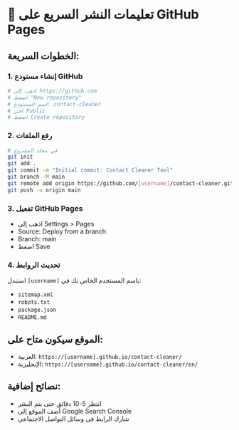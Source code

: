# 🚀 تعليمات النشر السريع على GitHub Pages

## الخطوات السريعة:

### 1. إنشاء مستودع GitHub
```bash
# اذهب إلى https://github.com
# اضغط "New repository"
# اسم المستودع: contact-cleaner
# اختر Public
# اضغط Create repository
```

### 2. رفع الملفات
```bash
# في مجلد المشروع
git init
git add .
git commit -m "Initial commit: Contact Cleaner Tool"
git branch -M main
git remote add origin https://github.com/[username]/contact-cleaner.git
git push -u origin main
```

### 3. تفعيل GitHub Pages
- اذهب إلى Settings > Pages
- Source: Deploy from a branch
- Branch: main
- اضغط Save

### 4. تحديث الروابط
استبدل `[username]` باسم المستخدم الخاص بك في:
- `sitemap.xml`
- `robots.txt`
- `package.json`
- `README.md`

## الموقع سيكون متاح على:
- العربية: `https://[username].github.io/contact-cleaner/`
- الإنجليزية: `https://[username].github.io/contact-cleaner/en/`

## نصائح إضافية:
- انتظر 5-10 دقائق حتى يتم النشر
- أضف الموقع إلى Google Search Console
- شارك الرابط في وسائل التواصل الاجتماعي 